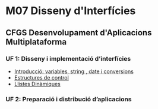 
# M07 Disseny d'Interfícies
## CFGS Desenvolupament d'Aplicacions Multiplataforma

### UF 1: Disseny i implementació d’interfícies
*  [Introducció: variables, string , date i conversions](./UF1/00_00_variables_strings_conversions.md)
*  [Estructures de control](./UF1/00_01_estructures_de_control.md)
*  [Llistes Dinàmiques](./UF1/00_02_llistes_dinamiques.md)


### UF 2: Preparació i distribució d’aplicacions


